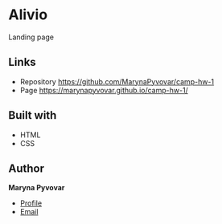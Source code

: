 # Alivio
Landing page

## Links
- Repository https://github.com/MarynaPyvovar/camp-hw-1
- Page https://marynapyvovar.github.io/camp-hw-1/

## Built with
- HTML
- CSS

## Author

**Maryna Pyvovar**
- [Profile](https://www.linkedin.com/in/maryna-pyvovar-a6705824b/")
- [Email](marina18renkas@gmail.com)
